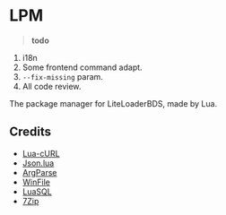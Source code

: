 # LPM
> **todo**

1. i18n
2. Some frontend command adapt.
3. `--fix-missing` param.
4. All code review.  

The package manager for LiteLoaderBDS, made by Lua.

## Credits
 - [Lua-cURL](https://github.com/Lua-cURL/Lua-cURLv3)
 - [Json.lua](https://github.com/actboy168/json.lua)
 - [ArgParse](https://github.com/mpeterv/argparse)
 - [WinFile](https://github.com/cloudwu/luawinfile)
 - [LuaSQL](https://github.com/keplerproject/luasql)
 - [7Zip](https://www.7-zip.org/)